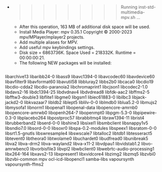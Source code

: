 * >>>>>>>>> Running inst-std-multimedia-mpv.sh ...
  * After this operation, 163 MB of additional disk space will be used.
  * Install Media Player: mpv 0.35.1 Copyright © 2000-2023 mpv/MPlayer/mplayer2 projects.
  * Add multiple aliases for MPV.
  * Add useful mpv keybindings settings.
  * Disk size = 6863736K. Space Used = 218332K. Runtime = 00:00:00:21.
  * The following NEW packages will be installed:
  ```bash
libarchive13 libaribb24-0 libass9 libavc1394-0 libavcodec60
libavdevice60 libavfilter9 libavformat60 libavutil58 libbluray2
libbs2b0 libcaca0 libcdio19 libcdio-cdda2 libcdio-paranoia2
libchromaprint1 libcjson1 libcodec2-1.0 libdavs2-16 libdc1394-25
libdvdnav4 libdvdread8 libfdk-aac2 libffms2-5 libfftw3-double3
libflite1 libgme0 libgsm1 libiec61883-0 libilbc3
libjack-jackd2-0 libkvazaar7 libldb2 liblept5 liblilv-0-0
liblmdb0 liblua5.2-0 libmujs2 libmysofa1 libnorm1
libopenal1 libopenal-data libopencore-amrnb0 libopencore-amrwb0 libopenh264-7
libopenmpt0 libpgm-5.3-0 libpipewire-0.3-0 libplacebo264 libpostproc57
librabbitmq4 libraw1394-11 librist4 librubberband2 libserd-0-0
libshine3 libsixel1 libsmbclient libsnappy1v5 libsndio7.0
libsord-0-0 libsoxr0 libspa-0.2-modules libspeex1 libsratom-0-0
libsrt1.5-gnutls libswresample4 libswscale7 libtalloc2 libtdb1
libtesseract5 libtevent0 libtheora0 libtwolame0 libuchardet0
libudfread0 libunibreak5 libva2 libva-drm2 libva-wayland2
libva-x11-2 libvdpau1 libvidstab1.2 libvo-amrwbenc0 libvorbisfile3
libvpl2 libwbclient0 libwebrtc-audio-processing1 libx264-164 libxavs2-13
libxpresent1 libxvidcore4 libzimg2 libzmq5 libzvbi0
libzvbi-common mpv ocl-icd-libopencl1 samba-libs vapoursynth
vapoursynth-ffms2
  ```
